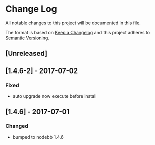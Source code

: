 # Change Log
All notable changes to this project will be documented in this file.

The format is based on [Keep a Changelog](http://keepachangelog.com/) 
and this project adheres to [Semantic Versioning](http://semver.org/).

## [Unreleased]

## [1.4.6-2] - 2017-07-02
### Fixed
- auto upgrade now execute before install

## [1.4.6] - 2017-07-01
### Changed
- bumped to nodebb 1.4.6
